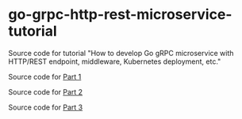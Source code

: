 # go-grpc-http-rest-microservice-tutorial
Source code for tutorial "How to develop Go gRPC microservice with HTTP/REST endpoint, middleware, Kubernetes deployment, etc."

Source code for [Part 1](https://github.com/amsokol/go-grpc-http-rest-microservice-tutorial/tree/part1)

Source code for [Part 2](https://github.com/amsokol/go-grpc-http-rest-microservice-tutorial/tree/part2)

Source code for [Part 3](https://github.com/amsokol/go-grpc-http-rest-microservice-tutorial/tree/part3)
